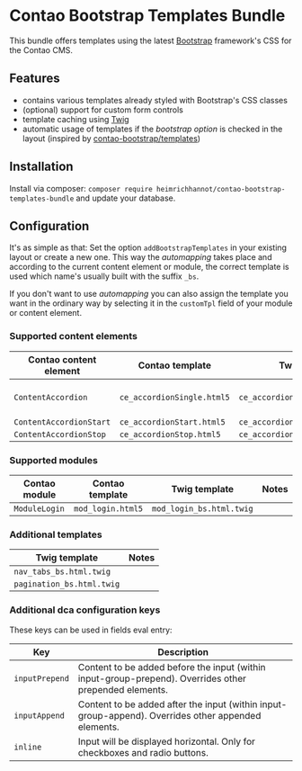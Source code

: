 # Contao Bootstrap Templates Bundle

This bundle offers templates using the latest [Bootstrap](https://getbootstrap.com) framework's CSS for the Contao CMS.

## Features

- contains various templates already styled with Bootstrap's CSS classes
- (optional) support for custom form controls
- template caching using [Twig](https://twig.symfony.com)
- automatic usage of templates if the *bootstrap option* is checked in the layout (inspired by [contao-bootstrap/templates](https://github.com/contao-bootstrap/templates))

## Installation

Install via composer: `composer require heimrichhannot/contao-bootstrap-templates-bundle` and update your database.

## Configuration

It's as simple as that: Set the option `addBootstrapTemplates` in your existing layout or create a new one. This way the *automapping* takes place and
according to the current content element or module, the correct template is used which name's usually built with the suffix `_bs`.

If you don't want to use *automapping* you can also assign the template you want in the ordinary way by selecting it in the `customTpl` field of your module or content element.

### Supported content elements

Contao content element | Contao template | Twig template | Notes
---------------------- | --------------- | ------------- | -----
`ContentAccordion` | `ce_accordionSingle.html5` | `ce_accordionSingle_bs.html.twig` | single element accordions
`ContentAccordionStart` | `ce_accordionStart.html5` | `ce_accordionStart_bs.html.twig` |
`ContentAccordionStop` | `ce_accordionStop.html5` | `ce_accordionStop_bs.html.twig` |

### Supported modules

Contao module | Contao template | Twig template | Notes
------------- | --------------- | ------------- | -----
`ModuleLogin` | `mod_login.html5` | `mod_login_bs.html.twig` |

### Additional templates

Twig template | Notes
------------- | -----
`nav_tabs_bs.html.twig` |
`pagination_bs.html.twig` |

### Additional dca configuration keys

These keys can be used in fields eval entry:

Key            | Description
-------------- |-----------
`inputPrepend` | Content to be added before the input (within input-group-prepend). Overrides other prepended elements.
`inputAppend`  | Content to be added after the input (within input-group-append). Overrides other appended elements.
`inline`       | Input will be displayed horizontal. Only for checkboxes and radio buttons. 